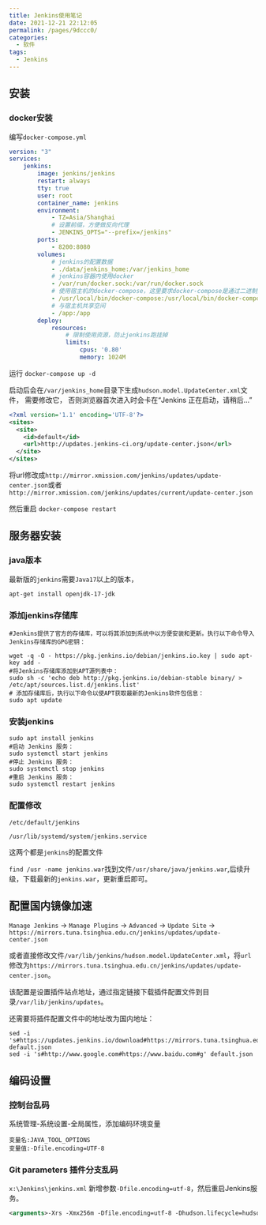 ```yaml
---
title: Jenkins使用笔记
date: 2021-12-21 22:12:05
permalink: /pages/9dccc0/
categories:
  - 软件
tags:
  - Jenkins
---
```

## 安装

### docker安装

编写`docker-compose.yml`

```yml
version: "3"
services:
    jenkins:
        image: jenkins/jenkins
        restart: always
        tty: true
        user: root
        container_name: jenkins
        environment:
            - TZ=Asia/Shanghai
            # 设置前缀，方便做反向代理
            - JENKINS_OPTS="--prefix=/jenkins"
        ports:
            - 8200:8080
        volumes:
            # jenkins的配置数据
            - ./data/jenkins_home:/var/jenkins_home 
            # jenkins容器内使用docker
            - /var/run/docker.sock:/var/run/docker.sock
            # 使用宿主机的docker-compose，这里要求docker-compose是通过二进制文件安装的，如果通过pip安装，还会依赖python
            - /usr/local/bin/docker-compose:/usr/local/bin/docker-compose
            # 与宿主机共享空间
            - /app:/app
        deploy:
            resources:
                # 限制使用资源，防止jenkins跑挂掉
                limits:
                    cpus: '0.80'
                    memory: 1024M

```

运行 `docker-compose up -d`

启动后会在`/var/jenkins_home`目录下生成`hudson.model.UpdateCenter.xml`文件， 需要修改它， 否则浏览器首次进入时会卡在“Jenkins 正在启动，请稍后…”

```xml
<?xml version='1.1' encoding='UTF-8'?>
<sites>
  <site>
    <id>default</id>
    <url>http://updates.jenkins-ci.org/update-center.json</url>
  </site>
</sites>
```

将url修改成`http://mirror.xmission.com/jenkins/updates/update-center.json`或者`http://mirror.xmission.com/jenkins/updates/current/update-center.json`

然后重启 `docker-compose restart`


## 服务器安装

### java版本

最新版的`jenkins`需要`Java17`以上的版本，

```shell
apt-get install openjdk-17-jdk
```

### 添加jenkins存储库

```shell
#Jenkins提供了官方的存储库，可以将其添加到系统中以方便安装和更新。执行以下命令导入Jenkins存储库的GPG密钥：

wget -q -O - https://pkg.jenkins.io/debian/jenkins.io.key | sudo apt-key add -
#将Jenkins存储库添加到APT源列表中：
sudo sh -c 'echo deb http://pkg.jenkins.io/debian-stable binary/ > /etc/apt/sources.list.d/jenkins.list'
# 添加存储库后，执行以下命令以使APT获取最新的Jenkins软件包信息：
sudo apt update
```
### 安装jenkins

```shell
sudo apt install jenkins
#启动 Jenkins 服务：
sudo systemctl start jenkins
#停止 Jenkins 服务：
sudo systemctl stop jenkins
#重启 Jenkins 服务：
sudo systemctl restart jenkins
```


### 配置修改

`/etc/default/jenkins`

`/usr/lib/systemd/system/jenkins.service`

这两个都是`jenkins`的配置文件

`find /usr -name jenkins.war`找到文件`/usr/share/java/jenkins.war`,后续升级，下载最新的`jenkins.war`，更新重启即可。

## 配置国内镜像加速

`Manage Jenkins` -> `Manage Plugins` -> `Advanced` -> `Update Site` -> `https://mirrors.tuna.tsinghua.edu.cn/jenkins/updates/update-center.json`

或者直接修改文件`/var/lib/jenkins/hudson.model.UpdateCenter.xml`，将`url`修改为`https://mirrors.tuna.tsinghua.edu.cn/jenkins/updates/update-center.json`。

该配置是设置插件站点地址，通过指定链接下载插件配置文件到目录`/var/lib/jenkins/updates`。

还需要将插件配置文件中的地址改为国内地址：

```shell
sed -i 's#https://updates.jenkins.io/download#https://mirrors.tuna.tsinghua.edu.cn/jenkins#g' default.json
sed -i 's#http://www.google.com#https://www.baidu.com#g' default.json
```





## 编码设置

### 控制台乱码

 系统管理-系统设置-全局属性，添加编码环境变量
 ```
变量名:JAVA_TOOL_OPTIONS
变量值:-Dfile.encoding=UTF-8  
```
### Git parameters 插件分支乱码

`x:\Jenkins\jenkins.xml` 新增参数`-Dfile.encoding=utf-8`，然后重启Jenkins服务。

```xml
<arguments>-Xrs -Xmx256m -Dfile.encoding=utf-8 -Dhudson.lifecycle=hudson.lifecycle.WindowsServiceLifecycle -jar “%BASE%\jenkins.war” –httpPort=8080</arguments>
```
